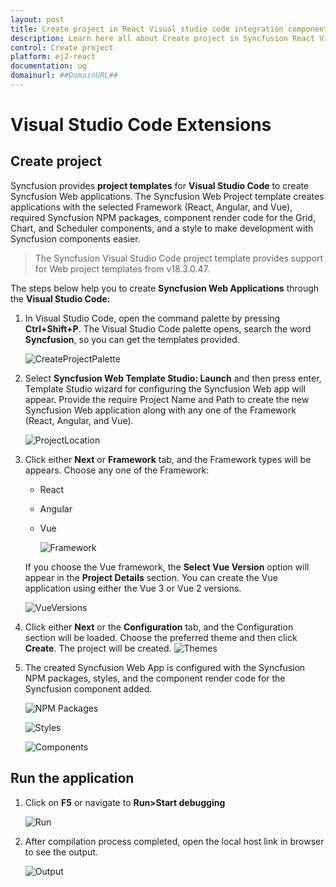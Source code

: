 ```yaml
---
layout: post
title: Create project in React Visual studio code integration component | Syncfusion
description: Learn here all about Create project in Syncfusion React Visual studio code integration component of Syncfusion Essential JS 2 and more.
control: Create project 
platform: ej2-react
documentation: ug
domainurl: ##DomainURL##
---
```


# Visual Studio Code Extensions

## Create project

Syncfusion provides **project templates** for **Visual Studio Code** to create Syncfusion Web applications. The Syncfusion Web Project template creates applications with the selected Framework (React, Angular, and Vue), required Syncfusion NPM packages, component render code for the Grid, Chart, and Scheduler components, and a style to make development with Syncfusion components easier.

   > The Syncfusion Visual Studio Code project template provides support for Web project templates from v18.3.0.47.

The steps below help you to create **Syncfusion Web Applications** through the **Visual Studio Code:**

1. In Visual Studio Code, open the command palette by pressing **Ctrl+Shift+P**. The Visual Studio Code palette opens, search the word **Syncfusion**, so you can get the templates provided.

    ![CreateProjectPalette](images/CreateProjectPalette.png)

2. Select **Syncfusion Web Template Studio: Launch** and then press enter, Template Studio wizard for configuring the Syncfusion Web app will appear. Provide the require Project Name and Path to create the new Syncfusion Web application along with any one of the Framework (React, Angular, and Vue).

    ![ProjectLocation](images/ProjectLocationName.png)

3. Click either **Next** or **Framework** tab, and the Framework types will be appears. Choose any one of the Framework:
   * React
   * Angular
   * Vue

     ![Framework](images/frameworktype.png)

    If you choose the Vue framework, the **Select Vue Version** option will appear in the **Project Details** section. You can create the Vue application using either the Vue 3 or Vue 2 versions.

    ![VueVersions](images/vue-versions.png)

4. Click either **Next** or the **Configuration** tab, and the Configuration section will be loaded. Choose the preferred theme and then click **Create**. The project will be created.
    ![Themes](images/Themes.png)

5. The created Syncfusion Web App is configured with the Syncfusion NPM packages, styles, and the component render code for the Syncfusion component added.

    ![NPM Packages](images/react-npm-install.png)

    ![Styles](images/react-styles.png)

    ![Components](images/react-components.png)

## Run the application

1. Click on **F5** or navigate to **Run>Start debugging**

    ![Run](images/run.png)

2. After compilation process completed, open the local host link in browser to see the output.

    ![Output](images/react-compilation.png)